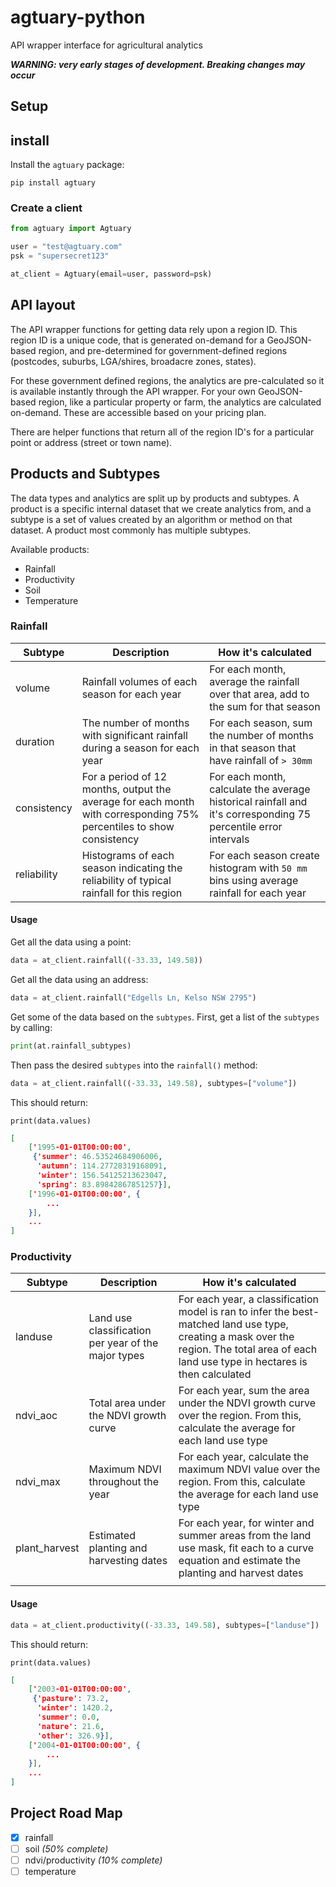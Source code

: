 # agtuary-python

API wrapper interface for agricultural analytics 

***WARNING: very early stages of development. Breaking changes may occur***

## Setup

## install

Install the `agtuary` package:

```
pip install agtuary
```

### Create a client


```python
from agtuary import Agtuary

user = "test@agtuary.com"
psk = "supersecret123"

at_client = Agtuary(email=user, password=psk)
```

## API layout

The API wrapper functions for getting data rely upon a region ID. This region ID is a unique code, that is generated on-demand for a GeoJSON-based region, and pre-determined for government-defined regions (postcodes, suburbs, LGA/shires, broadacre zones, states). 

For these government defined regions, the analytics are pre-calculated so it is available instantly through the API wrapper. For your own GeoJSON-based region, like a particular property or farm, the analytics are calculated on-demand. These are accessible based on your pricing plan.

There are helper functions that return all of the region ID's for a particular point or address (street or town name).


## Products and Subtypes

The data types and analytics are split up by products and subtypes. A product is a specific internal dataset that we create analytics from, and a subtype is a set of values created by an algorithm or method on that dataset. A product most commonly has multiple subtypes.

Available products:

- Rainfall
- Productivity
- Soil
- Temperature

### Rainfall


|Subtype|Description|How it's calculated|
|---|---|---|
|volume|Rainfall volumes of each season for each year|For each month, average the rainfall over that area, add to the sum for that season|
|duration|The number of months with significant rainfall during a season for each year|For each season, sum the number of months in that season that have rainfall of `> 30mm`|
consistency|For a period of 12 months, output the average for each month with corresponding 75% percentiles to show consistency|For each month, calculate the average historical rainfall and it's corresponding 75 percentile error intervals|
|reliability|Histograms of each season indicating the reliability of typical rainfall for this region|For each season create  histogram with `50 mm` bins using average rainfall for each year|

#### Usage

Get all the data using a point:

```python
data = at_client.rainfall((-33.33, 149.58))
```

Get all the data using an address:

```python
data = at_client.rainfall("Edgells Ln, Kelso NSW 2795")
```

Get some of the data based on the `subtypes`. First, get a list of the `subtypes` by calling:

```python
print(at.rainfall_subtypes)
```

Then pass the desired `subtypes` into the `rainfall()` method:

```python
data = at_client.rainfall((-33.33, 149.58), subtypes=["volume"])
```

This should return:

`print(data.values)`

```json
[
    ['1995-01-01T00:00:00',
     {'summer': 46.53524684906006,
      'autumn': 114.27728319168091,
      'winter': 156.54125213623047,
      'spring': 83.89842867851257}],
    ['1996-01-01T00:00:00', {
        ...
    }],
    ...
]
```

### Productivity

|Subtype|Description|How it's calculated|
|---|---|---|
|landuse|Land use classification per year of the major types|For each year, a classification model is ran to infer the best-matched land use type, creating a mask over the region. The total area of each land use type in hectares is then calculated |
|ndvi_aoc|Total area under the NDVI growth curve|For each year, sum the area under the NDVI growth curve over the region. From this, calculate the average for each land use type|
|ndvi_max|Maximum NDVI throughout the year|For each year, calculate the maximum NDVI value over the region. From this, calculate the average for each land use type| 
|plant_harvest|Estimated planting and harvesting dates|For each year, for winter and summer areas from the land use mask, fit each to a curve equation and estimate the planting and harvest dates| 
|   |   |   | 

#### Usage

```python
data = at_client.productivity((-33.33, 149.58), subtypes=["landuse"])
```

This should return:

`print(data.values)`

```json
[
    ['2003-01-01T00:00:00',
     {'pasture': 73.2,
      'winter': 1420.2,
      'summer': 0.0,
      'nature': 21.6,
      'other': 326.9}],
    ['2004-01-01T00:00:00', {
        ...
    }],
    ...
]
```

## Project Road Map

- [x] rainfall
- [ ] soil *(50% complete)*
- [ ] ndvi/productivity *(10% complete)*
- [ ] temperature
